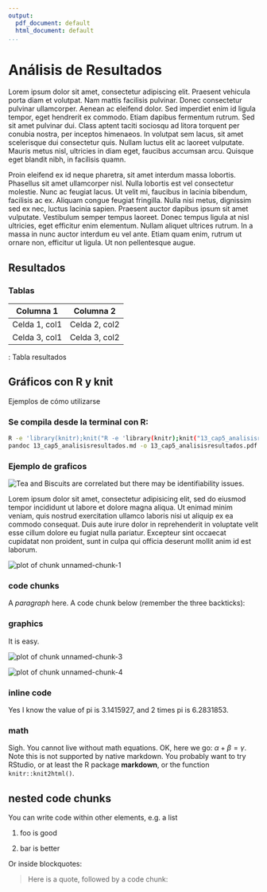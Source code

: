```yaml
---
output:
  pdf_document: default
  html_document: default
...
```




<!--
Capitulo 5 o Análisis de resultados ~20 páginas - Presentar los resultados tal cual son, y analizarlos.
-->
# Análisis de Resultados

Lorem ipsum dolor sit amet, consectetur adipiscing elit. Praesent vehicula porta diam et volutpat. Nam mattis facilisis pulvinar. Donec consectetur pulvinar ullamcorper. Aenean ac eleifend dolor. Sed imperdiet enim id ligula tempor, eget hendrerit ex commodo. Etiam dapibus fermentum rutrum. Sed sit amet pulvinar dui. Class aptent taciti sociosqu ad litora torquent per conubia nostra, per inceptos himenaeos. In volutpat sem lacus, sit amet scelerisque dui consectetur quis. Nullam luctus elit ac laoreet vulputate. Mauris metus nisl, ultricies in diam eget, faucibus accumsan arcu. Quisque eget blandit nibh, in facilisis quamn.

Proin eleifend ex id neque pharetra, sit amet interdum massa lobortis. Phasellus sit amet ullamcorper nisl. Nulla lobortis est vel consectetur molestie. Nunc ac feugiat lacus. Ut velit mi, faucibus in lacinia bibendum, facilisis ac ex. Aliquam congue feugiat fringilla. Nulla nisi metus, dignissim sed ex nec, luctus lacinia sapien. Praesent auctor dapibus ipsum sit amet vulputate. Vestibulum semper tempus laoreet. Donec tempus ligula at nisl ultricies, eget efficitur enim elementum. Nullam aliquet ultrices rutrum. In a massa in nunc auctor interdum eu vel ante. Etiam quam enim, rutrum ut ornare non, efficitur ut ligula. Ut non pellentesque augue.

## Resultados

### Tablas


| Columna 1     | Columna 2     |
| ------------- | ------------- |
| Celda 1, col1 | Celda 2, col2 |
| Celda 3, col1 | Celda 3, col2 |

: Tabla resultados


## Gráficos con R y knit

Ejemplos de cómo utilizarse

### Se compila desde la terminal con R:

```bash
R -e 'library(knitr);knit("R -e 'library(knitr);knit("13_cap5_analisisresultados.Rmd")'")'
pandoc 13_cap5_analisisresultados.md -o 13_cap5_analisisresultados.pdf --template ~/.pandoc/templates/latex.template
```
### Ejemplo de graficos

![Tea and Biscuits are correlated but there may be identifiability issues.](/Users/lramirez/GitHub/plantilla_tesis_md/capitulos/figuras/cap5-sample-plot-1.png)


Lorem ipsum dolor sit amet, consectetur adipisicing elit, sed do eiusmod tempor incididunt ut labore et dolore magna aliqua. Ut enimad minim veniam, quis nostrud exercitation ullamco laboris nisi ut aliquip ex ea commodo consequat. Duis aute irure dolor in reprehenderit in voluptate velit esse cillum dolore eu fugiat nulla pariatur. Excepteur sint occaecat cupidatat non proident, sunt in culpa qui officia deserunt mollit anim id est laborum.

![plot of chunk unnamed-chunk-1](/Users/lramirez/GitHub/plantilla_tesis_md/capitulos/figuras/cap5-unnamed-chunk-1-1.png)

### code chunks

A _paragraph_ here. A code chunk below (remember the three backticks):



### graphics

It is easy.


![plot of chunk unnamed-chunk-3](/Users/lramirez/GitHub/plantilla_tesis_md/capitulos/figuras/cap5-unnamed-chunk-3-1.png)

![plot of chunk unnamed-chunk-4](/Users/lramirez/GitHub/plantilla_tesis_md/capitulos/figuras/cap5-unnamed-chunk-4-1.png)

### inline code

Yes I know the value of pi is 3.1415927, and 2 times pi is 6.2831853.

### math

Sigh. You cannot live without math equations. OK, here we go: $\alpha+\beta=\gamma$. Note this is not supported by native markdown. You probably want to try RStudio, or at least the R package **markdown**, or the function `knitr::knit2html()`.

## nested code chunks

You can write code within other elements, e.g. a list

1. foo is good
    
2. bar is better

Or inside blockquotes:

> Here is a quote, followed by a code chunk:
>
> 

